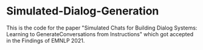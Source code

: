 # Simulated-Dialog-Generation
This is the code for the paper "Simulated Chats for Building Dialog Systems: Learning to GenerateConversations from Instructions" which got accepted in the Findings of EMNLP 2021. 
